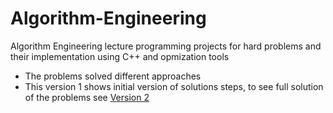 # Algorithm-Engineering
Algorithm Engineering lecture programming projects for hard problems and their implementation using C++ and opmization tools

- The problems solved different approaches
- This version 1 shows initial version of solutions steps, to see full solution of the problems see [Version 2](https://github.com/mertsaner/AlgorithmEngineering_v2.0 "Github Repo of Version 2")




